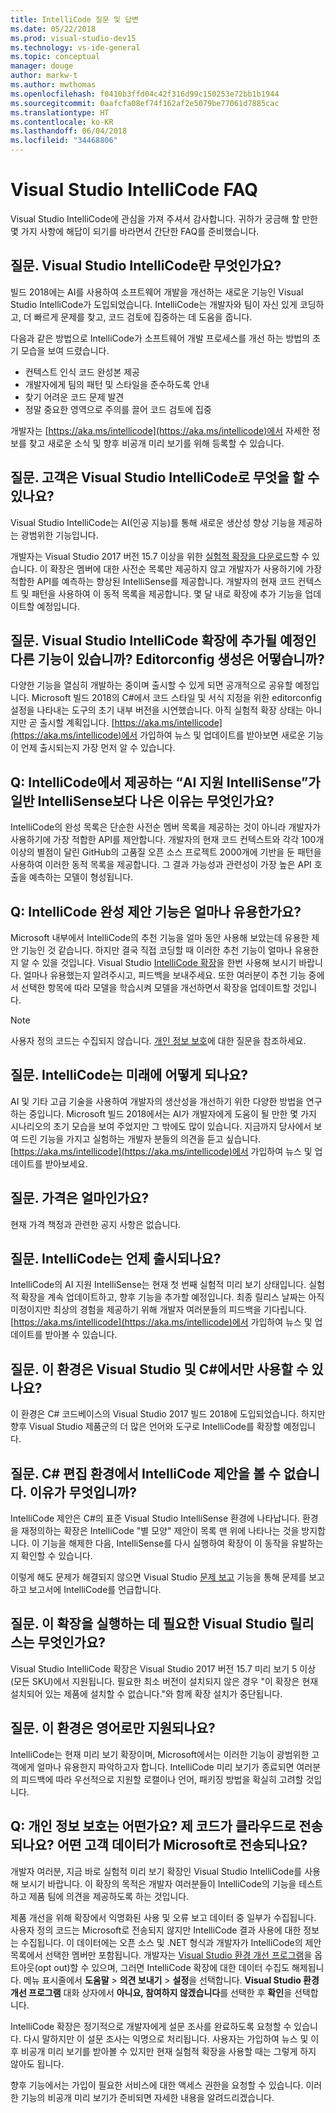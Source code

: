 ```yaml
---
title: IntelliCode 질문 및 답변
ms.date: 05/22/2018
ms.prod: visual-studio-dev15
ms.technology: vs-ide-general
ms.topic: conceptual
manager: douge
author: markw-t
ms.author: mwthomas
ms.openlocfilehash: f0410b3ffd04c42f316d99c150253e72bb1b1944
ms.sourcegitcommit: 0aafcfa08ef74f162af2e5079be77061d7885cac
ms.translationtype: HT
ms.contentlocale: ko-KR
ms.lasthandoff: 06/04/2018
ms.locfileid: "34468806"
---
```

# Visual Studio IntelliCode FAQ

Visual Studio IntelliCode에 관심을 가져 주셔서 감사합니다. 귀하가 궁금해 할 만한 몇 가지 사항에 해답이 되기를 바라면서 간단한 FAQ를 준비했습니다.

## 질문. Visual Studio IntelliCode란 무엇인가요?

빌드 2018에는 AI를 사용하여 소프트웨어 개발을 개선하는 새로운 기능인 Visual Studio IntelliCode가 도입되었습니다. IntelliCode는 개발자와 팀이 자신 있게 코딩하고, 더 빠르게 문제를 찾고, 코드 검토에 집중하는 데 도움을 줍니다.

다음과 같은 방법으로 IntelliCode가 소프트웨어 개발 프로세스를 개선 하는 방법의 초기 모습을 보여 드렸습니다.

- 컨텍스트 인식 코드 완성본 제공
- 개발자에게 팀의 패턴 및 스타일을 준수하도록 안내
- 찾기 어려운 코드 문제 발견
- 정말 중요한 영역으로 주의를 끌어 코드 검토에 집중

개발자는 [https://aka.ms/intellicode](https://aka.ms/intellicode)에서 자세한 정보를 찾고 새로운 소식 및 향후 비공개 미리 보기를 위해 등록할 수 있습니다.

## 질문. 고객은 Visual Studio IntelliCode로 무엇을 할 수 있나요?

Visual Studio IntelliCode는 AI(인공 지능)를 통해 새로운 생산성 향상 기능을 제공하는 광범위한 기능입니다.

개발자는 Visual Studio 2017 버전 15.7 이상을 위한 [실험적 확장을 다운로드](https://go.microsoft.com/fwlink/?linkid=872707)할 수 있습니다. 이 확장은 멤버에 대한 사전순 목록만 제공하지 않고 개발자가 사용하기에 가장 적합한 API를 예측하는 향상된 IntelliSense를 제공합니다. 개발자의 현재 코드 컨텍스트 및 패턴을 사용하여 이 동적 목록을 제공합니다. 몇 달 내로 확장에 추가 기능을 업데이트할 예정입니다.

## 질문. Visual Studio IntelliCode 확장에 추가될 예정인 다른 기능이 있습니까? Editorconfig 생성은 어떻습니까?

다양한 기능을 열심히 개발하는 중이며 출시할 수 있게 되면 공개적으로 공유할 예정입니다. Microsoft 빌드 2018의 C#에서 코드 스타일 및 서식 지정을 위한 editorconfig 설정을 나타내는 도구의 초기 내부 버전을 시연했습니다. 아직 실험적 확장 상태는 아니지만 곧 출시할 계획입니다. [https://aka.ms/intellicode](https://aka.ms/intellicode)에서 가입하여 뉴스 및 업데이트를 받아보면 새로운 기능이 언제 출시되는지 가장 먼저 알 수 있습니다.

## Q: IntelliCode에서 제공하는 “AI 지원 IntelliSense”가 일반 IntelliSense보다 나은 이유는 무엇인가요?

IntelliCode의 완성 목록은 단순한 사전순 멤버 목록을 제공하는 것이 아니라 개발자가 사용하기에 가장 적합한 API를 제안합니다. 개발자의 현재 코드 컨텍스트와 각각 100개 이상의 별점이 달린 GitHub의 고품질 오픈 소스 프로젝트 2000개에 기반을 둔 패턴을 사용하여 이러한 동적 목록을 제공합니다. 그 결과 가능성과 관련성이 가장 높은 API 호출을 예측하는 모델이 형성됩니다.

## Q: IntelliCode 완성 제안 기능은 얼마나 유용한가요?

Microsoft 내부에서 IntelliCode의 추천 기능을 얼마 동안 사용해 보았는데 유용한 제안 기능인 것 같습니다. 하지만 결국 직접 코딩할 때 이러한 추천 기능이 얼마나 유용한지 알 수 있을 것입니다. Visual Studio [IntelliCode 확장](https://go.microsoft.com/fwlink/?linkid=872707)을 한번 사용해 보시기 바랍니다. 얼마나 유용했는지 알려주시고, 피드백을 보내주세요. 또한 여러분이 추천 기능 중에서 선택한 항목에 따라 모델을 학습시켜 모델을 개선하면서 확장을 업데이트할 것입니다.

> [!NOTE]
> 사용자 정의 코드는 수집되지 않습니다. [개인 정보 보호](#privacy)에 대한 질문을 참조하세요.

## 질문. IntelliCode는 미래에 어떻게 되나요?

AI 및 기타 고급 기술을 사용하여 개발자의 생산성을 개선하기 위한 다양한 방법을 연구하는 중입니다. Microsoft 빌드 2018에서는 AI가 개발자에게 도움이 될 만한 몇 가지 시나리오의 초기 모습을 보여 주었지만 그 밖에도 많이 있습니다. 지금까지 당사에서 보여 드린 기능을 가지고 실험하는 개발자 분들의 의견을 듣고 싶습니다. [https://aka.ms/intellicode](https://aka.ms/intellicode)에서 가입하여 뉴스 및 업데이트를 받아보세요.

## 질문. 가격은 얼마인가요?

현재 가격 책정과 관련한 공지 사항은 없습니다.

## 질문. IntelliCode는 언제 출시되나요?

IntelliCode의 AI 지원 IntelliSense는 현재 첫 번째 실험적 미리 보기 상태입니다. 실험적 확장을 계속 업데이트하고, 향후 기능을 추가할 예정입니다. 최종 릴리스 날짜는 아직 미정이지만 최상의 경험을 제공하기 위해 개발자 여러분들의 피드백을 기다립니다. [https://aka.ms/intellicode](https://aka.ms/intellicode)에서 가입하여 뉴스 및 업데이트를 받아볼 수 있습니다.

## 질문. 이 환경은 Visual Studio 및 C#에서만 사용할 수 있나요?

이 환경은 C# 코드베이스의 Visual Studio 2017 빌드 2018에 도입되었습니다. 하지만 향후 Visual Studio 제품군의 더 많은 언어와 도구로 IntelliCode를 확장할 예정입니다.

## 질문. <a name="whynointellisense"/> C# 편집 환경에서 IntelliCode 제안을 볼 수 없습니다. 이유가 무엇입니까?

IntelliCode 제안은 C#의 표준 Visual Studio IntelliSense 환경에 나타납니다. 환경을 재정의하는 확장은 IntelliCode "별 모양" 제안이 목록 맨 위에 나타나는 것을 방지합니다. 이 기능을 해제한 다음, IntelliSense를 다시 실행하여 확장이 이 동작을 유발하는지 확인할 수 있습니다.

이렇게 해도 문제가 해결되지 않으면 Visual Studio [문제 보고](https://docs.microsoft.com/en-us/visualstudio/ide/how-to-report-a-problem-with-visual-studio-2017) 기능을 통해 문제를 보고하고 보고서에 IntelliCode를 언급합니다.

## 질문. 이 확장을 실행하는 데 필요한 Visual Studio 릴리스는 무엇인가요?

Visual Studio IntelliCode 확장은 Visual Studio 2017 버전 15.7 미리 보기 5 이상(모든 SKU)에서 지원됩니다. 필요한 최소 버전이 설치되지 않은 경우 "이 확장은 현재 설치되어 있는 제품에 설치할 수 없습니다."와 함께 확장 설치가 중단됩니다.

## 질문. 이 환경은 영어로만 지원되나요?

IntelliCode는 현재 미리 보기 확장이며, Microsoft에서는 이러한 기능이 광범위한 고객에게 얼마나 유용한지 파악하고자 합니다. IntelliCode 미리 보기가 종료되면 여러분의 피드백에 따라 우선적으로 지원할 로캘이나 언어, 패키징 방법을 확실히 고려할 것입니다.

## <a name="privacy"/> Q: 개인 정보 보호는 어떤가요? 제 코드가 클라우드로 전송되나요? 어떤 고객 데이터가 Microsoft로 전송되나요?

개발자 여러분, 지금 바로 실험적 미리 보기 확장인 Visual Studio IntelliCode를 사용해 보시기 바랍니다. 이 확장의 목적은 개발자 여러분들이 IntelliCode의 기능을 테스트하고 제품 팀에 의견을 제공하도록 하는 것입니다.

제품 개선을 위해 확장에서 익명화된 사용 및 오류 보고 데이터 중 일부가 수집됩니다. 사용자 정의 코드는 Microsoft로 전송되지 않지만 IntelliCode 결과 사용에 대한 정보는 수집됩니다. 이 데이터에는 오픈 소스 및 .NET 형식과 개발자가 IntelliCode의 제안 목록에서 선택한 멤버만 포함됩니다. 개발자는 [Visual Studio 환경 개선 프로그램](../../ide/visual-studio-experience-improvement-program.md)을 옵트아웃(opt out)할 수 있으며, 그러면 IntelliCode 확장에 대한 데이터 수집도 해제됩니다. 메뉴 표시줄에서 **도움말** > **의견 보내기** > **설정**을 선택합니다. **Visual Studio 환경 개선 프로그램** 대화 상자에서 **아니요, 참여하지 않겠습니다**를 선택한 후 **확인**을 선택합니다.

IntelliCode 확장은 정기적으로 개발자에게 설문 조사를 완료하도록 요청할 수 있습니다. 다시 말하지만 이 설문 조사는 익명으로 처리됩니다. 사용자는 가입하여 뉴스 및 이후 비공개 미리 보기를 받아볼 수 있지만 현재 실험적 확장을 사용할 때는 그렇게 하지 않아도 됩니다.

향후 기능에서는 가입이 필요한 서비스에 대한 액세스 권한을 요청할 수 있습니다. 이러한 기능의 비공개 미리 보기가 준비되면 자세한 내용을 알려드리겠습니다.
